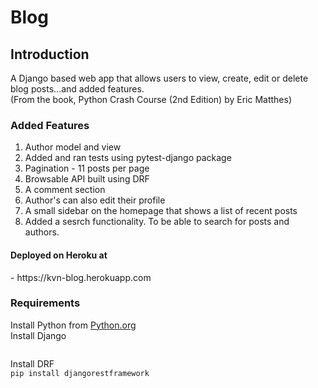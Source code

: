 # Blog
<h2> Introduction </h2>

A Django based web app that allows users to view, create, edit or delete blog posts...and added features. <br>
(From the book, Python Crash Course (2nd Edition) by Eric Matthes)



<h3> Added Features </h3>
<ol>
     <li> Author model and view </li>
     <li> Added and ran tests using pytest-django package </li>
     <li> Pagination - 11 posts per page </li>
     <li> Browsable API built using DRF </li>
     <li> A comment section </li>
     <li> Author's can also edit their profile </li>
     <li> A small sidebar on the homepage that shows a list of recent posts </li>
     <li> Added a sesrch functionality. To be able to search for posts and authors. </li>
  </ol>
  
<h4> Deployed on Heroku at </h4> - https://kvn-blog.herokuapp.com

<h3> Requirements </h3>
Install Python from <a href="https://www.python.org" > Python.org </a> <br>
Install Django <br>

```pip install django 
```
Install DRF <br> 
`
pip install djangorestframework
`
